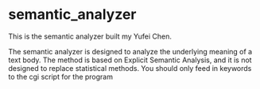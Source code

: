 semantic_analyzer
=================
This is the semantic analyzer built my Yufei Chen.

The semantic analyzer is designed to analyze the underlying
meaning of a text body.
The method is based on Explicit Semantic Analysis, and it is
not designed to replace statistical methods. You should only
feed in keywords to the cgi script for the program
